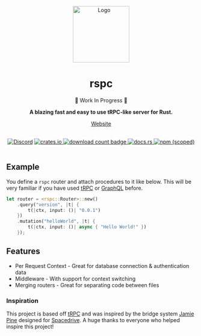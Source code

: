 <p align="center">
  <img width="150" height="150" src="/docs/public/logo.png" alt="Logo">
</p>

<h1 align="center">rspc</h1>

<p align="center">🚧 Work In Progress 🚧</p>

<div align="center">
  <strong>
    A blazing fast and easy to use tRPC-like server for Rust.
  </strong>
</div>

<a align="center" href="https://rspc.dev">
  <p>Website</p>
</a>

<br />

<div align="center">
  <a href="https://discord.gg/4V9M5sksw8"><img src="https://img.shields.io/discord/1011665225809924136?style=flat-square" alt="Discord"></a>
  <a href="https://crates.io/crates/rspc">
    <img src="https://img.shields.io/crates/v/rspc.svg?style=flat-square" alt="crates.io" />
  </a>
  <a href="https://crates.io/crates/rspc">
    <img src="https://img.shields.io/crates/d/rspc.svg?style=flat-square"
      alt="download count badge" />
  </a>
  <a href="https://docs.rs/rspc">
    <img src="https://img.shields.io/badge/docs-latest-blue.svg?style=flat-square"
      alt="docs.rs" />
  </a>
  <a href="https://www.npmjs.com/package/@rspc/client">
    <img alt="npm (scoped)" src="https://img.shields.io/npm/v/@rspc/client?style=flat-square">
  </a>
</div>

<br/>

## Example

You define a `rspc` router and attach procedures to it like below. This will be very familiar if you have used [tRPC](https://trpc.io/) or [GraphQL](https://graphql.org) before.

```rs
let router = <rspc::Router>::new()
    .query("version", |t| {
        t(|ctx, input: ()| "0.0.1")
    })
    .mutation("helloWorld", |t| {
        t(|ctx, input: ()| async { "Hello World!" })
    });
```

## Features

- Per Request Context - Great for database connection & authentication data
- Middleware - With support for context switching
- Merging routers - Great for separating code between files

### Inspiration

This project is based off [tRPC](https://trpc.io) and was inspired by the bridge system [Jamie Pine](https://github.com/jamiepine) designed for [Spacedrive](https://www.spacedrive.com). A huge thanks to everyone who helped inspire this project!
